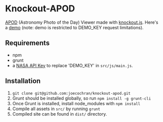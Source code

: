 # Knockout-APOD
[APOD](http://apod.nasa.gov/apod/astropix.html) (Astronomy Photo of the Day) Viewer made with [knockout.js](http://knockoutjs.com). Here's a [demo](http://joecochran.sdf.org/demos/knockout-apod/) (note: demo is restricted to DEMO_KEY request limitations).

## Requirements
- npm
- grunt
- a [NASA API Key](https://api.nasa.gov/index.html) to replace 'DEMO_KEY' in `src/js/main.js`.

## Installation
1. `git clone git@github.com:joecochran/knockout-apod.git`
2. Grunt should be installed globally, so run `npm install -g grunt-cli`
3. Once Grunt is installed, install node_modules with `npm install`
5. Compile all assets in `src/` by running `grunt`
6. Compiled site can be found in `dist/` directory.
